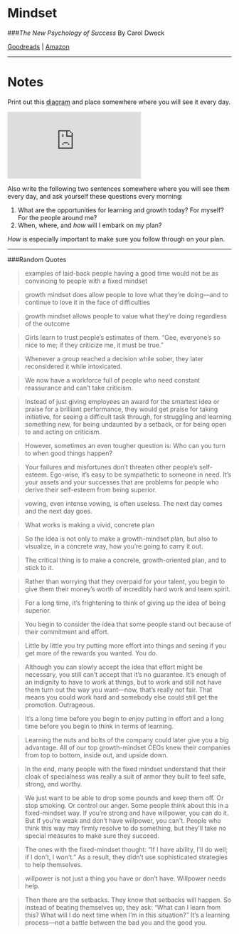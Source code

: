 # Mindset
###*The New Psychology of Success*
By Carol Dweck

[Goodreads](https://www.goodreads.com/book/show/40745.Mindset) | [Amazon](http://smile.amazon.com/dp/0345472322)

---

# Notes

Print out this [diagram](http://www.doe.k12.de.us/cms/lib09/DE01922744/Centricity/Domain/240/Dweck%20Mind%20set%20poster.pdf) and place somewhere where you will see it every day.

![Mindset Graphic](http://www.doe.k12.de.us/cms/lib09/DE01922744/Centricity/Domain/240/Dweck%20Mind%20set%20poster.pdf)

Also write the following two sentences somewhere where you will see them every day, and ask yourself these questions every morning:

1. What are the opportunities for learning and growth today? For myself? For the people around me?
2. When, where, and *how* will I embark on my plan?

*How* is especially important to make sure you follow through on your plan.

---

###Random Quotes

> examples of laid-back people having a good time would not be as convincing to people with a fixed mindset

> growth mindset does allow people to love what they’re doing—and to continue to love it in the face of difficulties

> growth mindset allows people to value what they’re doing regardless of the outcome

> Girls learn to trust people’s estimates of them. “Gee, everyone’s so nice to me; if they criticize me, it must be true.”

> Whenever a group reached a decision while sober, they later reconsidered it while intoxicated.

> We now have a workforce full of people who need constant reassurance and can’t take criticism.

> Instead of just giving employees an award for the smartest idea or praise for a brilliant performance, they would get praise for taking initiative, for seeing a difficult task through, for struggling and learning something new, for being undaunted by a setback, or for being open to and acting on criticism.

> However, sometimes an even tougher question is: Who can you turn to when good things happen?

> Your failures and misfortunes don’t threaten other people’s self-esteem. Ego-wise, it’s easy to be sympathetic to someone in need. It’s your assets and your successes that are problems for people who derive their self-esteem from being superior.

> vowing, even intense vowing, is often useless. The next day comes and the next day goes.

> What works is making a vivid, concrete plan

> So the idea is not only to make a growth-mindset plan, but also to visualize, in a concrete way, how you’re going to carry it out.

> The critical thing is to make a concrete, growth-oriented plan, and to stick to it.

> Rather than worrying that they overpaid for your talent, you begin to give them their money’s worth of incredibly hard work and team spirit.

> For a long time, it’s frightening to think of giving up the idea of being superior.

> You begin to consider the idea that some people stand out because of their commitment and effort.

> Little by little you try putting more effort into things and seeing if you get more of the rewards you wanted. You do.

> Although you can slowly accept the idea that effort might be necessary, you still can’t accept that it’s no guarantee. It’s enough of an indignity to have to work at things, but to work and still not have them turn out the way you want—now, that’s really not fair. That means you could work hard and somebody else could still get the promotion. Outrageous.

> It’s a long time before you begin to enjoy putting in effort and a long time before you begin to think in terms of learning.

> Learning the nuts and bolts of the company could later give you a big advantage. All of our top growth-mindset CEOs knew their companies from top to bottom, inside out, and upside down.

> In the end, many people with the fixed mindset understand that their cloak of specialness was really a suit of armor they built to feel safe, strong, and worthy.

> We just want to be able to drop some pounds and keep them off. Or stop smoking. Or control our anger. Some people think about this in a fixed-mindset way. If you’re strong and have willpower, you can do it. But if you’re weak and don’t have willpower, you can’t. People who think this way may firmly resolve to do something, but they’ll take no special measures to make sure they succeed.

> The ones with the fixed-mindset thought: “If I have ability, I’ll do well; if I don’t, I won’t.” As a result, they didn’t use sophisticated strategies to help themselves.

> willpower is not just a thing you have or don’t have. Willpower needs help.

> Then there are the setbacks. They know that setbacks will happen. So instead of beating themselves up, they ask: “What can I learn from this? What will I do next time when I’m in this situation?” It’s a learning process—not a battle between the bad you and the good you.
